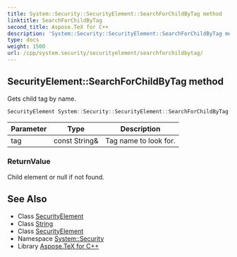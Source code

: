 ```yaml
---
title: System::Security::SecurityElement::SearchForChildByTag method
linktitle: SearchForChildByTag
second_title: Aspose.TeX for C++
description: 'System::Security::SecurityElement::SearchForChildByTag method. Gets child tag by name in C++.'
type: docs
weight: 1500
url: /cpp/system.security/securityelement/searchforchildbytag/
---
```

## SecurityElement::SearchForChildByTag method


Gets child tag by name.

```cpp
SecurityElement System::Security::SecurityElement::SearchForChildByTag(const String &tag)
```


| Parameter | Type | Description |
| --- | --- | --- |
| tag | const String\& | Tag name to look for. |

### ReturnValue

Child element or null if not found.

## See Also

* Class [SecurityElement](../)
* Class [String](../../../system/string/)
* Class [SecurityElement](../)
* Namespace [System::Security](../../)
* Library [Aspose.TeX for C++](../../../)
